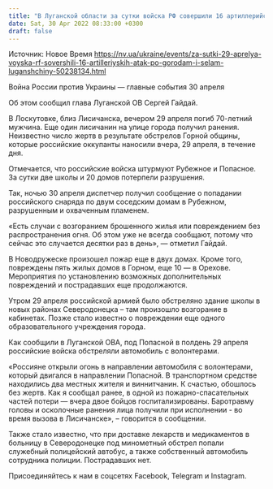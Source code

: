 ```yaml
---
title: "В Луганской области за сутки войска РФ совершили 16 артиллерийских атак по городам и селам, по меньшей мере один человек погиб — ОВА"
date: Sat, 30 Apr 2022 08:33:00 +0300
draft: false
---
```

Источник: Новое Время https://nv.ua/ukraine/events/za-sutki-29-aprelya-voyska-rf-sovershili-16-artilleriyskih-atak-po-gorodam-i-selam-luganshchiny-50238134.html


Война России против Украины — главные события 30 апреля

Об этом сообщил глава Луганской ОВ Сергей Гайдай.

 В Лоскутовке, близ Лисичанска, вечером 29 апреля погиб 70-летний мужчина. Еще один лисичанин на улице города получил ранения. Неизвестно число жертв в результате обстрелов Горной общины, которые российские оккупанты наносили вчера, 29 апреля, в течение дня.

Отмечается, что российские войска штурмуют Рубежное и Попасное. За сутки две школы и 20 домов потерпели разрушения.

Так, ночью 30 апреля диспетчер получил сообщение о попадании российского снаряда по двум соседским домам в Рубежном, разрушенным и охваченным пламенем.

 «Есть случаи с возгоранием брошенного жилья или повреждением без распространения огня. Об этом уже не всегда сообщают, потому что сейчас это случается десятки раз в день», — отметил Гайдай.

В Новодружеске произошел пожар еще в двух домах. Кроме того, повреждены пять жилых домов в Горном, еще 10 — в Орехове. Мероприятия по установлению возможных дополнительных повреждений и пострадавших еще продолжаются.

Утром 29 апреля российской армией было обстреляно здание школы в новых районах Северодонецка – там произошло возгорание в кабинетах. Позже стало известно о повреждении еще одного образовательного учреждения города.

Как сообщили в Луганской ОВА, под Попасной в полдень 29 апреля российские войска обстреляли автомобиль с волонтерами.

 «Россияне открыли огонь в направлении автомобиля с волонтерами, который двигался в направлении Попасной. В транспортном средстве находились два местных жителя и виннитчанин. К счастью, обошлось без жертв. Как я сообщал ранее, в одной из пожарно-спасательных частей потери — вчера двое бойцов госпитализированы. Баротравму головы и осколочные ранения лица получили при исполнении - во время вызова в Лисичанске», – говорится в сообщении.

Также стало известно, что при доставке лекарств и медикаментов в больницу в Северодонецке под минометный обстрел попали служебный полицейский автобус, а также собственный автомобиль сотрудника полиции. Пострадавших нет.

Присоединяйтесь к нам в соцсетях Facebook, Telegram и Instagram.
